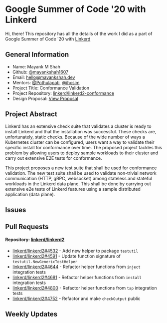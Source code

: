 # Google Summer of Code '20 with Linkerd

Hi, there! This repository has all the details of the work I did as a part of Google Summer of Code '20 with [Linkerd](https://github.com/linkerd)

## General Information

- Name: Mayank M Shah
- Github: [@mayankshah1607](https://github.com/mayankshah1607)
- Email: hello@mayankshah.dev
- Mentors: [@Pothulapati](https://github.com/Pothulapati), [@ihcsim](https://github.com/ihcsim)
- Project Title: Conformance Validation
- Project Repository: [linkerd/linkerd2-conformance](https://github.com/linkerd/linkerd2-conformance)
- Design Proposal: [View Proposal](https://github.com/linkerd/rfc/blob/c75ee3f76692c5eb22457d3d91a29d0a8b1cbea3/design/0003-conformance-validation.md)

## Project Abstract

Linkerd has an extensive check suite that validates a cluster is ready to install Linkerd and that the installation was successful. These checks are, unfortunately, static checks. Because of the wide number of ways a Kubernetes cluster can be configured, users want a way to validate their specific install for conformance over time. The proposed project tackles this problem by allowing users to deploy sample workloads to their cluster and carry out extensive E2E tests for conformance.

This project proposes a new test suite that shall be used for conformance validation. The new test suite shall be used to validate non-trivial network communication (HTTP, gRPC, websocket) among stateless and stateful workloads in the Linkerd data plane. This shall be done by carrying out extensive e2e tests of Linkerd features using a sample distributed application (data plane).

## Issues

## Pull Requests

#### Repository: [linkerd/linkerd2](https://github.com/linkerd/linkerd2)

- [linkerd/linkerd2#4532](https://github.com/linkerd/linkerd2/pull/4532) - Add new helper to package `testutil`
- [linkerd/linkerd2#4591](https://github.com/linkerd/linkerd2/pull/4591) - Update function signature of `testutil.NewGenericTestHelper`
- [linkerd/linkerd2#4644](https://github.com/linkerd/linkerd2/pull/4644) - Refactor helper functions from `inject` integration tests
- [linkerd/linkerd2#4681](https://github.com/linkerd/linkerd2/pull/4681) - Refactor helper functions from `install` integration tests
- [linkerd/linkerd2#4800](https://github.com/linkerd/linkerd2/pull/4800) - Refactor helper functions from `tap` integration tests
- [linkerd/linkerd2#4752](https://github.com/linkerd/linkerd2/pull/4752) - Refactor and make `checkOutput` public

## Weekly Updates


